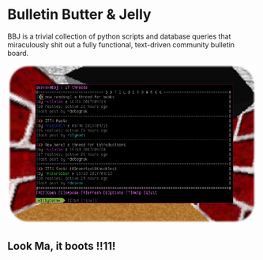 # Bulletin Butter & Jelly

BBJ is a trivial collection of python scripts and database queries that miraculously shit out a
fully functional, text-driven community bulletin board.


![AAAAAAAAAAAAAAAAAAAA](readme.png)
## Look Ma, it boots !!11!
